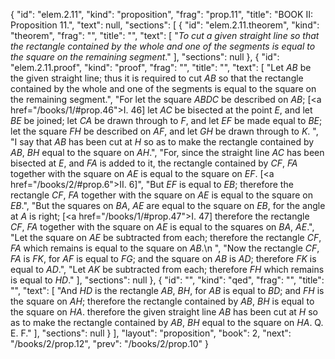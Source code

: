 {
  "id": "elem.2.11",
  "kind": "proposition",
  "frag": "prop.11",
  "title": "BOOK II: Proposition 11.",
  "text": null,
  "sections": [
    {
      "id": "elem.2.11.theorem",
      "kind": "theorem",
      "frag": "",
      "title": "",
      "text": [
        "<var>To cut a given straight line so that the rectangle contained by the whole and one of the segments is equal to the square on the remaining segment</var>."
      ],
      "sections": null
    },
    {
      "id": "elem.2.11.proof",
      "kind": "proof",
      "frag": "",
      "title": "",
      "text": [
        "Let <var>AB</var> be the given straight line; thus it is required to cut <var>AB</var> so that the rectangle contained by the whole and one of the segments is equal to the square on the remaining segment.",
        "For let the square <var>ABDC</var> be described on <var>AB</var>; [<a href=\"/books/1/#prop.46\">I. 46</a>] let <var>AC</var> be bisected at the point <var>E</var>, and let <var>BE</var> be joined; let <var>CA</var> be drawn through to <var>F</var>, and let <var>EF</var> be made equal to <var>BE</var>; let the square <var>FH</var> be described on <var>AF</var>, and let <var>GH</var> be drawn through to <var>K</var>. ",
        "I say that <var>AB</var> has been cut at <var>H</var> so as to make the rectangle contained by <var>AB</var>, <var>BH</var> equal to the square on <var>AH</var>.",
        "For, since the straight line <var>AC</var> has been bisected at <var>E</var>, and <var>FA</var> is added to it, the rectangle contained by <var>CF</var>, <var>FA</var> together with the square on <var>AE</var> is equal to the square on <var>EF</var>. [<a href=\"/books/2/#prop.6\">II. 6</a>]",
        "But <var>EF</var> is equal to <var>EB</var>; therefore the rectangle <var>CF</var>, <var>FA</var> together with the square on <var>AE</var> is equal to the square on <var>EB</var>.",
        "But the squares on <var>BA</var>, <var>AE</var> are equal to the square on <var>EB</var>, for the angle at <var>A</var> is right; [<a href=\"/books/1/#prop.47\">I. 47</a>] therefore the rectangle <var>CF</var>, <var>FA</var> together with the square on <var>AE</var> is equal to the squares on <var>BA</var>, <var>AE</var>.",
        "Let the square on <var>AE</var> be subtracted from each; therefore the rectangle <var>CF</var>, <var>FA</var> which remains is equal to the square on <var>AB</var>.\n       ",
        "Now the rectangle <var>CF</var>, <var>FA</var> is <var>FK</var>, for <var>AF</var> is equal to <var>FG</var>; and the square on <var>AB</var> is <var>AD</var>; therefore <var>FK</var> is equal to <var>AD</var>.",
        "Let <var>AK</var> be subtracted from each; therefore <var>FH</var> which remains is equal to <var>HD</var>."
      ],
      "sections": null
    },
    {
      "id": "",
      "kind": "qed",
      "frag": "",
      "title": "",
      "text": [
        "And <var>HD</var> is the rectangle <var>AB</var>, <var>BH</var>, for <var>AB</var> is equal to <var>BD</var>; and <var>FH</var> is the square on <var>AH</var>; therefore the rectangle contained by <var>AB</var>, <var>BH</var> is equal to the square on <var>HA</var>. therefore the given straight line <var>AB</var> has been cut at <var>H</var> so as to make the rectangle contained by <var>AB</var>, <var>BH</var> equal to the square on <var>HA</var>. Q. E. F."
      ],
      "sections": null
    }
  ],
  "layout": "proposition",
  "book": 2,
  "next": "/books/2/prop.12",
  "prev": "/books/2/prop.10"
}
